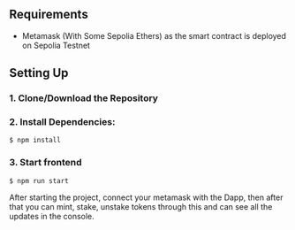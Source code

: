## Requirements 
- Metamask (With Some Sepolia Ethers) as the smart contract is deployed on Sepolia Testnet

## Setting Up
### 1. Clone/Download the Repository

### 2. Install Dependencies:
`$ npm install`

### 3. Start frontend
`$ npm run start`

After starting the project, connect your metamask with the Dapp, then after that you can mint, stake, unstake tokens through this and can see all the updates in the console.


